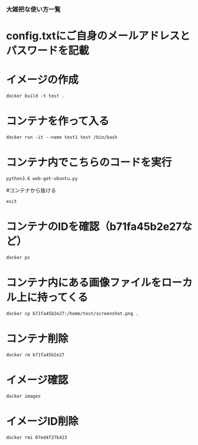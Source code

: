 ### 大雑把な使い方一覧

# config.txtにご自身のメールアドレスとパスワードを記載

# イメージの作成
```
docker build -t test .
```

# コンテナを作って入る
```
docker run -it --name test1 test /bin/bash
```
# コンテナ内でこちらのコードを実行
```
python3.6 web-get-ubuntu.py
```
#コンテナから抜ける
```
exit
```
# コンテナのIDを確認（b71fa45b2e27など）
```
docker ps
```
# コンテナ内にある画像ファイルをローカル上に持ってくる
```
docker cp b71fa45b2e27:/home/test/screenshot.png .
```
# コンテナ削除
```
docker rm b71fa45b2e27
```
# イメージ確認
```
docker images
```
# イメージID削除
```
docker rmi 07ed4f27b423
```

